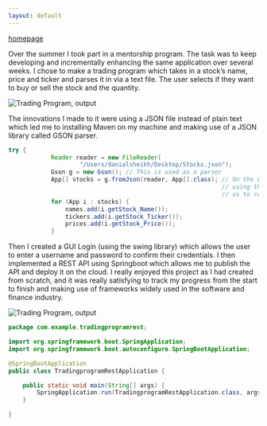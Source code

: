 ```yaml
---
layout: default
---
```

[homepage](/index)

<p> Over the summer I took part in a mentorship program. The task was to keep developing and incrementally enhancing the same application over several weeks. I chose to make a trading program which takes in a stock’s name, price and ticker and parses it in via a text file. The user selects if they want to buy or sell the stock and the quantity.</p>

![Trading Program, output](/Users/danialsheikh/Documents/Github/danial075.github.io/console33.png)

<p>The innovations I made to it were using a JSON file instead of plain text which led me to installing Maven on my machine and making use of a JSON library called GSON parser. </p>

```java
try {
			Reader reader = new FileReader(
					"/Users/danialsheikh/Desktop/Stocks.json");
			Gson g = new Gson(); // This is used as a parser
			App[] stocks = g.fromJson(reader, App[].class); // On the LHS new array of type stocks and on the rhs
															// using the parser and fromJson method which allows
															// us to read the jsonfile in an array format
			for (App i : stocks) {
				names.add(i.getStock_Name());
				tickers.add(i.getStock_Ticker());
				prices.add(i.getStock_Price());
			}
```

<p>Then I created a GUI Login (using the swing library) which allows the user to enter a username and password to confirm their credentials. I then implemented a REST API using Springboot which allows me to publish the API and deploy it on the cloud. I really enjoyed this project as I had created from scratch, and it was really satisfying to track my progress from the start to finish and making use of frameworks widely used in the software and finance industry.</p>

![Trading Program, output](/Users/danialsheikh/Documents/Github/danial075.github.io/login.png)

```java
package com.example.tradingprogramrest;

import org.springframework.boot.SpringApplication;
import org.springframework.boot.autoconfigure.SpringBootApplication;

@SpringBootApplication
public class TradingprogramRestApplication {

	public static void main(String[] args) {
		SpringApplication.run(TradingprogramRestApplication.class, args);
	}

}

```
